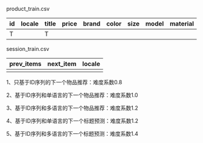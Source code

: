 

product_train.csv

| id   | locale | title | price | brand | color | size | model | material | author | desc |
| ---- | ------ | ----- | ----- | ----- | ----- | ---- | ----- | -------- | ------ | ---- |
| T    |        | T     |       |       |       |      |       |          |        |      |



session_train.csv

| prev_items | next_item | locale |
| ---------- | --------- | ------ |
|            |           |        |

1、只基于ID序列的下一个物品推荐：难度系数0.8

2、基于ID序列和单语言的下一个物品推荐：难度系数1.0

3、基于ID序列和多语言的下一个物品推荐：难度系数1.2

4、基于ID序列和单语言的下一个标题预测：难度系数1.2

5、基于ID序列和多语言的下一个标题预测：难度系数1.4



